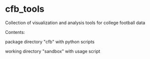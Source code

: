 # cfb_tools
Collection of visualization and analysis tools for college football data

Contents:

  package directory "cfb" with python scripts
  
  working directory "sandbox" with usage script
